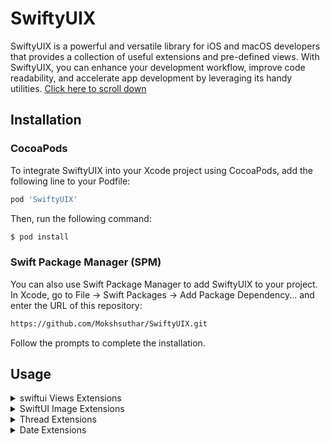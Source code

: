 # SwiftyUIX

SwiftyUIX is a powerful and versatile library for iOS and macOS developers that provides a collection of useful extensions and pre-defined views. With SwiftyUIX, you can enhance your development workflow, improve code readability, and accelerate app development by leveraging its handy utilities.
[Click here to scroll down](#frame)
## Installation
### CocoaPods
To integrate SwiftyUIX into your Xcode project using CocoaPods, add the following line to your Podfile:
```sh
pod 'SwiftyUIX'
```
Then, run the following command:

```sh
$ pod install
```
### Swift Package Manager (SPM)
You can also use Swift Package Manager to add SwiftyUIX to your project. In Xcode, go to File -> Swift Packages -> Add Package Dependency... and enter the URL of this repository:
```sh
https://github.com/Mokshsuthar/SwiftyUIX.git
```
Follow the prompts to complete the installation.

## Usage
<details>
      
<summary>swiftui Views Extensions</summary>

1. **Device Dimensions**
   - `screenWidth`: Retrieves the width of the device screen in `CGFloat`.
   - `screenHeight`: Retrieves the height of the device screen in `CGFloat`.
   - `topSafeAreaHeight`: Retrieves the height of the top safe area (notch, if applicable) in `CGFloat`.
   - `bottomSafeAreaHeight`: Retrieves the height of the bottom safe area in `CGFloat`.

3. **Screen Corner Radius**
   - `screenCornerRadius(minimum:)`: Calculates and returns the corner radius of the device's display. Optional minimum value can be set.

4. **Home Indicator**
   - `hideHomeIndicator()`: Hides the home indicator on devices running iOS 16.0 or later. Compatibility handled for earlier iOS versions.

5. **Haptic Feedback**
   - `playHapticFeedback(_:)`: Plays haptic feedback using the specified `feedbackType`.

6. **View Frame Manipulation**
   - `fullframe(alignment:)`: Makes a view occupy the full parent's space with optional alignment.
   - `fullWidth(height:alignment:)`: Sets the frame with full available width and optional height.
   - `fullHeight(width:alignment:)`: Sets the frame with full available height and optional width.
   - `squareFrame(size:alignment:)`: Creates a square frame for views with a specified size and alignment.

7. **Safe Area Ignoring**
   - `ignoreSafeArea_C()`: Ignores the safe area insets of the device on iOS 14 and above.

8. **View Masking**
   - `cornerRadius(_:)`: Adds a continuous corner radius to the view.

9. **Scroll Position Detection**
   - `getScrollPosition(key:handler:)`: Detects the scroll position of a view and calls the handler with the offset.

10. **System Icon Image View**
   - `systemImage(_:)`: Creates an image view with a system icon.

11. **View Border**
    - `border(lineWidth:cornerRadius:color:)`: Adds a border to the view with specified line width, corner radius, and color.

</details>

<details>
  <summary>SwiftUI Image Extensions</summary>

A set of helpful SwiftUI extensions to manipulate image views easily.

### Features

1. **Square Frame with Aspect Ratio**
   - `squareFrameWithApectRatio(value:contentMode:)`: Resizes the image to a square frame with a specified size while maintaining its aspect ratio. The `contentMode` parameter allows you to control how the image fills the frame.

2. **Resize with Aspect Ratio**
   - `resizeWithApectRatio(contentMode:)`: Resizes the image while maintaining its aspect ratio. The `contentMode` parameter lets you control how the image fits within its new frame.

### Usage Example

```swift
import SwiftUI

struct ContentView: View {
    var body: some View {
        Image("exampleImage")
            .squareFrameWithApectRatio(value: 100, contentMode: .fill)
            .border(lineWidth: 2, cornerRadius: 10, color: .blue)
    }
}
```
      
</details>

<details>
  <summary>Thread Extensions</summary>
      
A collection of useful extensions for managing threads in Swift.

### Features

1. **On Main Thread Execution**
   - `OnMainThread(_:)`: Executes the given closure on the main thread if the current thread is already the main thread. Otherwise, dispatches it asynchronously to the main thread for execution.

2. **On Background Thread Execution**
   - `OnBackGroudThread(_:)`: Executes the given closure on a background thread using a global background queue.

3. **Delayed Execution on Main Thread**
   - `runAfter(_:completion:)`: Schedules the given closure to run after a specified delay (in seconds) on the main thread using `DispatchQueue.main.asyncAfter`.

4. **Custom Thread Creation**
   - `startNewThread(name:qos:execute:)`: Creates and manages custom threads with specific configurations. This extension allows you to start a new thread with a custom name and Quality of Service (QoS).

### Usage Example

```swift
import Foundation

// Execute a closure on the main thread after a delay of 2 seconds
Thread.runAfter(2) {
    print("This will be executed after 2 seconds on the main thread.")
}

// Execute a closure on the main thread
Thread.OnMainThread {
    print("This will be executed on the main thread.")
}

// Execute a closure on a background thread
Thread.OnBackGroudThread {
    print("This will be executed on a background thread.")
}

// Create and start a custom thread
Thread.startNewThread(name: "CustomThread", qos: .userInitiated) {
    print("This is a custom thread with name 'CustomThread' and QoS 'userInitiated'.")
}
```

</details>

<details>
  <summary>Date Extensions</summary> 

A set of useful extensions for working with Date objects in Swift.

### Features

1. **Readable Time**
   - `getReadableTime()`: Formats a Date object into a human-readable time string in a 12-hour format with AM/PM indicator. Example output: "03:30 PM" or "11:45 AM".

2. **Readable Date**
   - `getReadableDate()`: Formats a Date object into a human-readable date string in the format "MM/DD/YYYY". Example output: "07/22/2023" or "01/05/2024".

3. **Readable Date and Time**
   - `getReadableDateTime()`: Formats a Date object into a human-readable date and time string. Example output: "07/22/2023 03:30 PM" or "01/05/2024 11:45 AM".

4. **Timestamp Generation**
   - `TimeStemp(format:)`: Provides a unique timestamp according to the given format. The default format is "yyyyMMdd'T'HHmmssSSS".

5. **Month and Day Names**
   - `getMonthName()`: Gets the full month name from the date, like "January," "February," etc.
   - `getShortMonthName()`: Gets the short month name from the date, like "Jan," "Feb," etc.
   - `getDayName()`: Gets the full day name from the date, like "Sunday," "Monday," etc.
   - `getShortDayName()`: Gets the short day name from the date, like "Sun," "Mon," etc.

6. **Date Component Retrieval**
   - `getDateComponent(_:calendar:)`: Returns the value of a specific component (e.g., day, month, year, hour, minute) from the Date object using the provided Calendar. If no Calendar is provided, it defaults to the current calendar.

### Usage Example

```swift
import Foundation

let currentDate = Date()

let readableTime = currentDate.getReadableTime()
print("Readable Time: \(readableTime)")

let readableDate = currentDate.getReadableDate()
print("Readable Date: \(readableDate)")

let readableDateTime = currentDate.getReadableDateTime()
print("Readable Date and Time: \(readableDateTime)")

let timestamp = currentDate.TimeStemp()
print("Timestamp: \(timestamp)")

let monthName = currentDate.getMonthName()
print("Month Name: \(monthName)")

let shortMonthName = currentDate.getShortMonthName()
print("Short Month Name: \(shortMonthName)")

let dayName = currentDate.getDayName()
print("Day Name: \(dayName)")

let shortDayName = currentDate.getShortDayName()
print("Short Day Name: \(shortDayName)")

let day = currentDate.getDateComponent(.day)
print("Day: \(day)")

let month = currentDate.getDateComponent(.month)
print("Month: \(month)")

let year = currentDate.getDateComponent(.year)
print("Year: \(year)")
```

</details>


